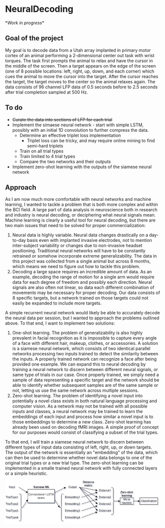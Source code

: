 # NeuralDecoding

\**Work in progress*\*

## Goal of the project
My goal is to decode data from a Utah array implanted in primary motor cortex of an animal performing a 2-dimensional center out task with wrist torques. The task first prompts the animal to relax and have the cursor in the middle of the screen. Then a target appears on the edge of the screen (one of 8 possible locations: left, right, up, down, and each corner) which cues the animal to move the cursor into the target. After the cursor reaches the target, the target moves to the center so the animal relaxes again. The data consists of 96 channel LFP data of 0.5 seconds before to 2.5 seconds after trial completion sampled at 500 Hz. 

## To do
- ~~Curate the data into sections of LFP for each trial~~
- Implement the simaese neural network - start with simple LSTM, possibly with an initial 1D convolution to further compress the data.  
  - Determine an effective triplet loss implementation
    - Triplet loss can be tricky, and may require online mining to find semi-hard triplets
  - Train on all trial types
  - Train limited to 4 trial types
  - Compare the two networks and their outputs 
- Implement zero-shot learning with the outputs of the siamese neural network  

## Approach
As I am now much more comfortable with neural networks and machine learning, I wanted to tackle a problem that is both more complex and within the BCI field. A large part of data analysis in neuroscience both in research and industry is neural decoding, or deciphering what neural signals mean. Machine learning is clearly a useful tool for neural decoding, but there are two main issues that need to be solved for proper commercialization:
1. Neural data is highly variable. Neural data changes drastically on a day-to-day basis even with implanted invasive electrodes, not to mention inter-subject variability or changes due to non-invasive headset positioning. Traditional neural networks will have to be constantly retrained or somehow incorporate extreme generalizability. The data in this project was collected from a single animal but across 8 months, which means we need to figure out how to tackle this problem.
2. Decoding a large space requires an incredible amount of data. As an example, decoding the range of motion for a single arm would require data for each degree of freedom and possibly each direction. Neural signals are also often not linear, so data each different combination of movements may be necessary for proper decoding. Our data consists of 8 specific targets, but a network trained on those targets could not easily be expanded to include more targets.

A simple recurrent neural network would likely be able to accurately decode the neural data per session, but I wanted to approach the problems outlined above. To that end, I want to implement two solutions: 
1. One-shot learning. The problem of generalizability is also highly prevalent in facial recognition as it is impossible to capture every angle of a face with different hair, makeup, clothes, or accessories. A solution is a siamese neural network, which consists of two identical parallel networks processing two inputs trained to detect the similarity between the inputs. A properly trained network can recognize a face after being provided one example. We can expand this to neural decoding by training a neural network to discern between different neural signals, or same type of trials in our case. Once properly trained, we simply need a sample of data representing a specific target and the network should be able to identify whether subsequent samples are of the same sample or not, letting us use the same network across multiple sessions. 
2. Zero-shot learning. The problem of identifying a novel input into potentially a novel class exists in both natural language processing and computer vision. As a network may not be trained with all possible inputs and classes, a neural network may be trained to learn the embeddings of each input and  process how similar a novel input is to those embeddings to determine a new class. Zero-shot learning has already been used on decoding fMRI images. A simple proof of concept for our purposes would consist of classifying a subset of the trial types.     

To that end, I will train a siamese neural network to discern between different types of input data consisting of left, right, up, or down targets. The output of the network is essentially an "embedding" of the data, which can then be used to determine whether novel data belongs to one of the original trial types or a new trial type. The zero-shot learning can be implemented in a smalle trained neural network with fully connected layers or a simple heuristic. 

<p align="center">
  <img src="https://github.com/richyyun/NeuralDecoding/blob/master/Approach.png" />
</p>
